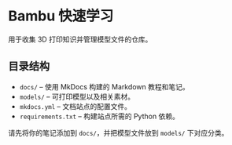 # Bambu 快速学习

用于收集 3D 打印知识并管理模型文件的仓库。

## 目录结构
- `docs/` – 使用 MkDocs 构建的 Markdown 教程和笔记。
- `models/` – 可打印模型以及相关素材。
- `mkdocs.yml` – 文档站点的配置文件。
- `requirements.txt` – 构建站点所需的 Python 依赖。

请先将你的笔记添加到 `docs/`，并把模型文件放到 `models/` 下对应分类。

